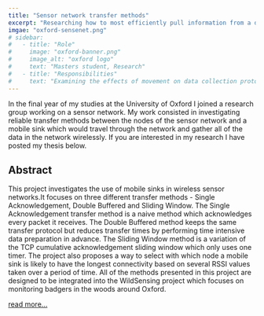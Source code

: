```yaml
---
title: "Sensor network transfer methods"
excerpt: "Researching how to most efficiently pull information from a distributed sensor network onto a high-powered mobile sink to allow reserachers to collect data without needing collect sensors or visit each sensor."
imgae: "oxford-sensenet.png"
# sidebar:
#   - title: "Role"
#     image: "oxford-banner.png"
#     image_alt: "oxford logo"
#     text: "Masters student, Research"
#   - title: "Responsibilities"
#     text: "Examining the effects of movement on data collection protocols in a sensor network and building the fastest possible transfer protocol to pull data from the network into the sink."
---
```


In the final year of my studies at the University of Oxford I joined a research group working on a sensor network. My work consisted in investigating reliable transfer methods between the nodes of the sensor network and a mobile sink which would travel through the network and gather all of the data in the network wirelessly. If you are interested in my research I have posted my thesis below.

## Abstract

This project investigates the use of mobile sinks in wireless sensor networks.It focuses on three different transfer methods - Single Acknowledgement, Double Buffered and Sliding Window. The Single Acknowledgement transfer method is a naive method which acknowledges every packet it receives. The Double Buffered method keeps the same transfer protocol but reduces transfer times by performing time intensive data preparation in advance. The Sliding Window method is a variation of the TCP cumulative acknowledgement sliding window which only uses one timer. The project also proposes a way to select with which node a mobile sink is likely to have the longest connectivity based on several RSSI values taken over a period of time. All of the methods presented in this project are designed to be integrated into the WildSensing project which focuses on monitoring badgers in the woods around Oxford.

[read more...](mobile-sensor-network-data-sinks.pdf)
